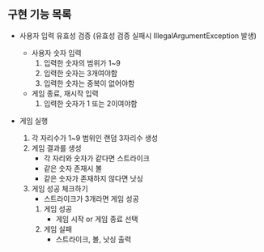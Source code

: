 ## 구현 기능 목록

- 사용자 입력 유효성 검증 (유효성 검증 실패시 IllegalArgumentException 발생)
  - 사용자 숫자 입력
    1. 입력한 숫자의 범위가 1~9
    2. 입력한 숫자는 3개여야함
    3. 입력한 숫자는 중복이 없어야함
  - 게임 종료, 재시작 입력
    1. 입력한 숫자가 1 또는 2이여야함


- 게임 실행
  1. 각 자리수가 1~9 범위인 랜덤 3자리수 생성 
  2. 게임 결과를 생성
     * 각 자리와 숫자가 같다면 스트라이크
     * 같은 숫자 존재시 볼
     * 같은 숫자가 존재하지 않다면 낫싱
  3. 게임 성공 체크하기
     * 스트라이크가 3개라면 게임 성공
     1. 게임 성공
        * 게임 시작 or 게임 종료 선택
     2. 게임 실패
        * 스트라이크, 볼, 낫싱 출력